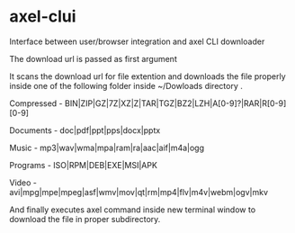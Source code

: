 # axel-clui
Interface between user/browser integration and axel CLI downloader

The download url is passed as first argument


It scans the download url for file extention and downloads the file properly inside one of the following folder inside ~/Dowloads directory .

  Compressed - BIN|ZIP|GZ|7Z|XZ|Z|TAR|TGZ|BZ2|LZH|A[0-9]?|RAR|R[0-9][0-9]

  Documents - doc|pdf|ppt|pps|docx|pptx

  Music - mp3|wav|wma|mpa|ram|ra|aac|aif|m4a|ogg

  Programs - ISO|RPM|DEB|EXE|MSI|APK

  Video - avi|mpg|mpe|mpeg|asf|wmv|mov|qt|rm|mp4|flv|m4v|webm|ogv|mkv

And finally executes axel command inside new terminal window to download the file in proper subdirectory. 
